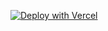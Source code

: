 [![Deploy with Vercel](https://vercel.com/button)](https://vercel.com/new/clone?repository-url=https%3A%2F%2Fgithub.com%2Fvercel%2Fnext.js%2Ftree%2Fcanary%2Fexamples%2Fhello-world&env=OST_GITHUB_ID,OST_GITHUB_SECRET,OST_TOKEN_SECRET,OST_REPO_SLUG,OST_REPO_OWNER,OST_CONTENT_PATH&envDescription=Redevs%20will%20provide%20you%20with%20all%20required%20information.)
